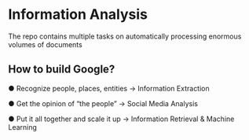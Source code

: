 # Information Analysis

The repo contains multiple tasks on automatically processing enormous volumes of documents

## How to build Google?
● Recognize people, places, entities → Information Extraction

● Get the opinion of “the people” → Social Media Analysis

● Put it all together and scale it up → Information Retrieval & Machine Learning
